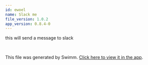 ```yaml
---
id: ewoel
name: Slack me
file_version: 1.0.2
app_version: 0.8.4-0
---
```


this will send a message to slack

<br/>

This file was generated by Swimm. [Click here to view it in the app](https://swimm-web-app.web.app/repos/Z2l0aHViJTNBJTNBdGVzdC1naXRodWItYXBwJTNBJTNBc3dpbW1pbw==/docs/ewoel).